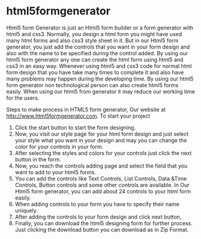 html5formgenerator
==================

Html5 form Generator is just an Html5 form builder or a form generator with html5 and css3. Normally, you design a html form you might have used many html forms and also css3 style sheet in it. But in our Html5 form generator, you just add the controls that you want in your form design and also with the name to be specified during the control added. By using our html5 form generator any one can create the html form using html5 and css3 in an easy way. Whenever using html5 and css3 code for normal html form design that you have take many times to complete it and also have many problems may happen during the developing time.
By using our html5 form generator non technological person can also create html5 forms easily. When using our html5 from generator it may reduce our working time for the users.

Steps to make process in HTML5 form generator,
Our website at http://www.html5formgenerator.com.
To start your project 
1) Click the start button to start the form designing.
2) Now, you visit our style page for your html form design and just select your style what you want in your design and may you can change the color for your controls in your form.
3) After selecting the styles and colors for your controls just click the next button in the form.
4) Now, you reach the controls adding page and select the field that you want to add to your html5 forms.
5) You can add the controls like Text Controls, List Controls, Data &Time Controls, Button controls and some other controls are available. In Our Html5 form generator, you can add about 24 controls to your html form easily.
6) When adding controls to your form you have to specify their name uniquely. 
7) After adding the controls to your form design and click next button,
8) Finally, you can download the html5 designing form for further process. Just clicking the download button you can download as in Zip Format.

